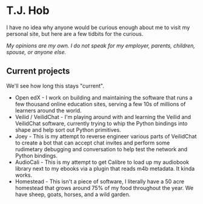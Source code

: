 # T.J. Hob

I have no idea why anyone would be curious enough about me to visit my personal site, but here
are a few tidbits for the curious.

*My opinions are my own. I do not speak for my employer, parents, children, spouse, or anyone else.*

## Current projects

We'll see how long this stays "current".

* Open edX - I work on building and maintaining the software that runs a few thousand online education sites, serving a few 10s of millions of learners around the world.
* Veilid / VeilidChat - I'm playing around with and learning the Veilid and VeilidChat software, currently trying to whip the Python bindings into shape and help sort out Python primitives.
* Joey - This is my attempt to reverse engineer various parts of VeilidChat to create a bot that can accept chat invites and perform some rudimetary debugging and conversation to help test the network and Python bindings.
* AudioCali - This is my attempt to get Calibre to load up my audiobook library next to my ebooks via a plugin that reads m4b metadata. It kinda works.
* Homestead - This isn't a piece of software, I literally have a 50 acre homestead that grows around 75% of my food throughout the year. We have sheep, goats, horses, and a wild garden.
